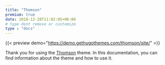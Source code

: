 ```yaml
---
title: "Thomson"
premium: true
date: 2018-12-28T11:02:05+06:00 
# type dont remove or customize
type : "docs"
---
```


{{< preview demo="https://demo.gethugothemes.com/thomson/site/" >}}

Thank you for using the [Thomson](https://gethugothemes.com/products/thomson/) theme. In this documentation, you can find information about the theme and how to use it.